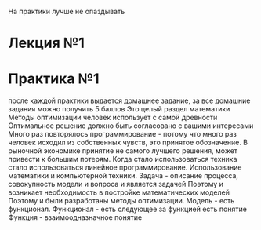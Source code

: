 На практики лучше не опаздывать
# Лекция №1
# Практика №1
после каждой практики выдается домашнее задание, за все домашние задания можно получить 5 баллов
Это целый раздел математики
Методы оптимизации человек использует с самой древности
Оптимальное решение должно быть согласовано с вашими интересами
Много раз повторялось программирование - потому что много раз человек исходил из собственных чувств, это принятое обозначение. В рыночной экономике принятие не самого лучшего решения, может привести к большим потерям. 
Когда стало использоваться техника стало использоваться линейное программирование. Использование математики и компьютерной техники.
Задача - описание процесса, совокупность модели и вопроса и является задачей
Поэтому и возникает необходимость в постройке математических моделей
Поэтому и были разработаны методы оптимизации.
Модель - есть функционал. Функционал - есть следующее за функцией есть понятие
Функция - взаимоодназначное понятие 
